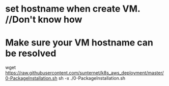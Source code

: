 # set hostname when create VM. //Don't know how
# Make sure your VM hostname can be resolved
wget https://raw.githubusercontent.com/sunternet/k8s_aws_deployment/master/0-PackageInstallation.sh
sh -x ./0-PackageInstallation.sh
